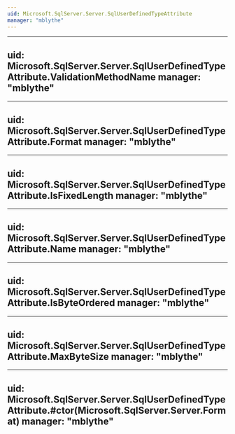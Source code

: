 ```yaml
---
uid: Microsoft.SqlServer.Server.SqlUserDefinedTypeAttribute
manager: "mblythe"
---
```


---
uid: Microsoft.SqlServer.Server.SqlUserDefinedTypeAttribute.ValidationMethodName
manager: "mblythe"
---

---
uid: Microsoft.SqlServer.Server.SqlUserDefinedTypeAttribute.Format
manager: "mblythe"
---

---
uid: Microsoft.SqlServer.Server.SqlUserDefinedTypeAttribute.IsFixedLength
manager: "mblythe"
---

---
uid: Microsoft.SqlServer.Server.SqlUserDefinedTypeAttribute.Name
manager: "mblythe"
---

---
uid: Microsoft.SqlServer.Server.SqlUserDefinedTypeAttribute.IsByteOrdered
manager: "mblythe"
---

---
uid: Microsoft.SqlServer.Server.SqlUserDefinedTypeAttribute.MaxByteSize
manager: "mblythe"
---

---
uid: Microsoft.SqlServer.Server.SqlUserDefinedTypeAttribute.#ctor(Microsoft.SqlServer.Server.Format)
manager: "mblythe"
---

